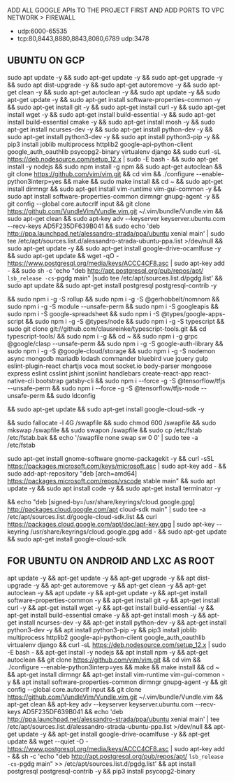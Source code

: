

ADD ALL GOOGLE APIs TO THE PROJECT FIRST AND 
ADD PORTS TO VPC NETWORK > FIREWALL

- udp:6000-65535
- tcp:80,8443,8880,8843,8080,6789 udp:3478


## UBUNTU ON GCP
sudo apt update -y && sudo apt-get update -y && sudo apt-get upgrade -y && sudo apt dist-upgrade -y && sudo apt-get autoremove -y && sudo apt-get clean -y && sudo apt-get autoclean -y && sudo apt update -y && sudo apt-get update -y && sudo apt-get install software-properties-common -y && sudo apt-get install git -y && sudo apt-get install curl -y && sudo apt-get install wget -y && sudo apt-get install build-essential -y && sudo apt-get install build-essential cmake -y && sudo apt-get install mosh -y && sudo apt-get install ncurses-dev -y && sudo apt-get install python-dev -y && sudo apt-get install python3-dev -y && sudo apt install python3-pip -y && pip3 install joblib multiprocess httplib2 google-api-python-client google_auth_oauthlib psycopg2-binary virtualenv django && sudo curl -sL https://deb.nodesource.com/setup_12.x | sudo -E bash - && sudo apt-get install -y nodejs && sudo npm install -g npm && sudo apt-get autoclean && git clone https://github.com/vim/vim.git && cd vim && ./configure --enable-python3interp=yes && make && sudo make install && cd ~ && sudo apt-get install dirmngr && sudo apt-get install vim-runtime vim-gui-common -y && sudo apt install software-properties-common dirmngr gnupg-agent -y && git config --global core.autocrlf input && git clone https://github.com/VundleVim/Vundle.vim.git ~/.vim/bundle/Vundle.vim && sudo apt-get clean && sudo apt-key adv --keyserver keyserver.ubuntu.com --recv-keys AD5F235DF639B041 && sudo echo 'deb http://ppa.launchpad.net/alessandro-strada/ppa/ubuntu xenial main' | sudo tee /etc/apt/sources.list.d/alessandro-strada-ubuntu-ppa.list >/dev/null && sudo apt-get update -y && sudo apt-get install google-drive-ocamlfuse -y && sudo apt-get update && wget -qO - https://www.postgresql.org/media/keys/ACCC4CF8.asc | sudo apt-key add - && sudo sh -c 'echo "deb http://apt.postgresql.org/pub/repos/apt/ `lsb_release -cs`-pgdg main" |sudo tee  /etc/apt/sources.list.d/pgdg.list' && sudo apt update && sudo apt-get install postgresql postgresql-contrib -y

&& sudo npm i -g -S rollup && sudo npm i -g -S @gerhobbelt/nomnom && sudo npm i -g -S module --unsafe-perm && sudo npm i -S googleapis && sudo npm i -S google-spreadsheet && sudo npm i -S @types/google-apps-script && sudo npm i -g -S @types/node && sudo npm i -g -S typescript && sudo git clone git://github.com/clausreinke/typescript-tools.git && cd typescript-tools/ && sudo npm i -g && cd ~ && sudo npm i -g grpc @google/clasp --unsafe-perm && sudo npm i -g -S google-auth-library && sudo npm i -g -S @google-cloud/storage && sudo npm i -g -S nodemon async mongodb mariadb lodash commander bluebird vue jquery gulp eslint-plugin-react chartjs voca mout socket.io body-parser mongoose express eslint csslint jshint jsonlint handlebars create-react-app react-native-cli bootstrap gatsby-cli && sudo npm i --force -g -S @tensorflow/tfjs --unsafe-perm && sudo npm i --force -g -S @tensorflow/tfjs-node --unsafe-perm && sudo ldconfig 

&& sudo apt-get update && sudo apt-get install google-cloud-sdk -y 

&& sudo fallocate -l 4G /swapfile && sudo chmod 600 /swapfile && sudo mkswap /swapfile && sudo swapon /swapfile && sudo cp /etc/fstab /etc/fstab.bak && echo '/swapfile none swap sw 0 0' | sudo tee -a /etc/fstab

sudo apt-get install gnome-software gnome-packagekit -y && curl -sSL https://packages.microsoft.com/keys/microsoft.asc | sudo apt-key add - && sudo add-apt-repository "deb [arch=amd64] https://packages.microsoft.com/repos/vscode stable main" && sudo apt update -y && sudo apt install code -y && sudo apt-get install terminator -y

&& echo "deb [signed-by=/usr/share/keyrings/cloud.google.gpg] http://packages.cloud.google.com/apt cloud-sdk main" | sudo tee -a /etc/apt/sources.list.d/google-cloud-sdk.list && curl https://packages.cloud.google.com/apt/doc/apt-key.gpg | sudo apt-key --keyring /usr/share/keyrings/cloud.google.gpg add - && sudo apt-get update && sudo apt-get install google-cloud-sdk




## FOR UBUNTU ON ANDROID AND LXC AS ROOT

apt update -y && apt-get update -y && apt-get upgrade -y && apt dist-upgrade -y && apt-get autoremove -y && apt-get clean -y && apt-get autoclean -y && apt update -y && apt-get update -y && apt-get install software-properties-common -y && apt-get install git -y && apt-get install curl -y && apt-get install wget -y && apt-get install build-essential -y && apt-get install build-essential cmake -y && apt-get install mosh -y && apt-get install ncurses-dev -y && apt-get install python-dev -y && apt-get install python3-dev -y && apt install python3-pip -y && pip3 install joblib multiprocess httplib2 google-api-python-client google_auth_oauthlib virtualenv django && curl -sL https://deb.nodesource.com/setup_12.x | sudo -E bash - && apt-get install -y nodejs && apt install npm -y && apt-get autoclean && git clone https://github.com/vim/vim.git && cd vim && ./configure --enable-python3interp=yes && make && make install && cd ~ && apt-get install dirmngr && apt-get install vim-runtime vim-gui-common -y && apt install software-properties-common dirmngr gnupg-agent -y && git config --global core.autocrlf input && git clone https://github.com/VundleVim/Vundle.vim.git ~/.vim/bundle/Vundle.vim && apt-get clean && apt-key adv --keyserver keyserver.ubuntu.com --recv-keys AD5F235DF639B041 && echo 'deb http://ppa.launchpad.net/alessandro-strada/ppa/ubuntu xenial main' | tee /etc/apt/sources.list.d/alessandro-strada-ubuntu-ppa.list >/dev/null && apt-get update -y && apt-get install google-drive-ocamlfuse -y && apt-get update && wget --quiet -O - https://www.postgresql.org/media/keys/ACCC4CF8.asc | sudo apt-key add - && sh -c 'echo "deb http://apt.postgresql.org/pub/repos/apt/ `lsb_release -cs`-pgdg main" >> /etc/apt/sources.list.d/pgdg.list' && apt install postgresql postgresql-contrib -y && pip3 install psycopg2-binary

